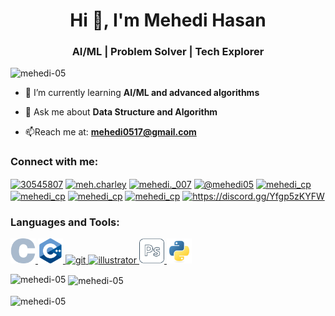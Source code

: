 <h1 align="center">Hi 👋, I'm Mehedi Hasan</h1>
<h3 align="center">AI/ML | Problem Solver | Tech Explorer</h3>

<p align="left"> <img src="https://komarev.com/ghpvc/?username=mehedi-05&label=Profile%20views&color=0e75b6&style=flat" alt="mehedi-05" /> </p>

- 🌱 I’m currently learning **AI/ML and advanced algorithms**

- 💬 Ask me about **Data Structure and Algorithm**

- 📫Reach me at: **mehedi0517@gmail.com**

<h3 align="left">Connect with me:</h3>
<p align="left">
<a href="https://stackoverflow.com/users/30545807" target="blank"><img align="center" src="https://raw.githubusercontent.com/rahuldkjain/github-profile-readme-generator/master/src/images/icons/Social/stack-overflow.svg" alt="30545807" height="30" width="40" /></a>
<a href="https://fb.com/meh.charley" target="blank"><img align="center" src="https://raw.githubusercontent.com/rahuldkjain/github-profile-readme-generator/master/src/images/icons/Social/facebook.svg" alt="meh.charley" height="30" width="40" /></a>
<a href="https://instagram.com/mehedi._007" target="blank"><img align="center" src="https://raw.githubusercontent.com/rahuldkjain/github-profile-readme-generator/master/src/images/icons/Social/instagram.svg" alt="mehedi._007" height="30" width="40" /></a>
<a href="https://medium.com/@mehedi05" target="blank"><img align="center" src="https://raw.githubusercontent.com/rahuldkjain/github-profile-readme-generator/master/src/images/icons/Social/medium.svg" alt="@mehedi05" height="30" width="40" /></a>
<a href="https://www.codechef.com/users/mehedi_cp" target="blank"><img align="center" src="https://cdn.jsdelivr.net/npm/simple-icons@3.1.0/icons/codechef.svg" alt="mehedi_cp" height="30" width="40" /></a>
<a href="https://www.hackerrank.com/mehedi_cp" target="blank"><img align="center" src="https://raw.githubusercontent.com/rahuldkjain/github-profile-readme-generator/master/src/images/icons/Social/hackerrank.svg" alt="mehedi_cp" height="30" width="40" /></a>
<a href="https://codeforces.com/profile/mehedi_cp" target="blank"><img align="center" src="https://raw.githubusercontent.com/rahuldkjain/github-profile-readme-generator/master/src/images/icons/Social/codeforces.svg" alt="mehedi_cp" height="30" width="40" /></a>
<a href="https://www.leetcode.com/mehedi_cp" target="blank"><img align="center" src="https://raw.githubusercontent.com/rahuldkjain/github-profile-readme-generator/master/src/images/icons/Social/leet-code.svg" alt="mehedi_cp" height="30" width="40" /></a>
<a href="https://discord.gg/https://discord.gg/Yfgp5zKYFW" target="blank"><img align="center" src="https://raw.githubusercontent.com/rahuldkjain/github-profile-readme-generator/master/src/images/icons/Social/discord.svg" alt="https://discord.gg/Yfgp5zKYFW" height="30" width="40" /></a>
</p>

<h3 align="left">Languages and Tools:</h3>
<p align="left"> <a href="https://www.cprogramming.com/" target="_blank" rel="noreferrer"> <img src="https://raw.githubusercontent.com/devicons/devicon/master/icons/c/c-original.svg" alt="c" width="40" height="40"/> </a> <a href="https://www.w3schools.com/cpp/" target="_blank" rel="noreferrer"> <img src="https://raw.githubusercontent.com/devicons/devicon/master/icons/cplusplus/cplusplus-original.svg" alt="cplusplus" width="40" height="40"/> </a> <a href="https://git-scm.com/" target="_blank" rel="noreferrer"> <img src="https://www.vectorlogo.zone/logos/git-scm/git-scm-icon.svg" alt="git" width="40" height="40"/> </a> <a href="https://www.adobe.com/in/products/illustrator.html" target="_blank" rel="noreferrer"> <img src="https://www.vectorlogo.zone/logos/adobe_illustrator/adobe_illustrator-icon.svg" alt="illustrator" width="40" height="40"/> </a> <a href="https://www.photoshop.com/en" target="_blank" rel="noreferrer"> <img src="https://raw.githubusercontent.com/devicons/devicon/master/icons/photoshop/photoshop-line.svg" alt="photoshop" width="40" height="40"/> </a> <a href="https://www.python.org" target="_blank" rel="noreferrer"> <img src="https://raw.githubusercontent.com/devicons/devicon/master/icons/python/python-original.svg" alt="python" width="40" height="40"/> </a> </p>

<p><img align="left" src="https://github-readme-stats.vercel.app/api/top-langs?username=mehedi-05&show_icons=true&locale=en&layout=compact" alt="mehedi-05" /></p>

<p>&nbsp;<img align="center" src="https://github-readme-stats.vercel.app/api?username=mehedi-05&show_icons=true&locale=en" alt="mehedi-05" /></p>

<p><img align="center" src="https://github-readme-streak-stats.herokuapp.com/?user=mehedi-05&" alt="mehedi-05" /></p>
